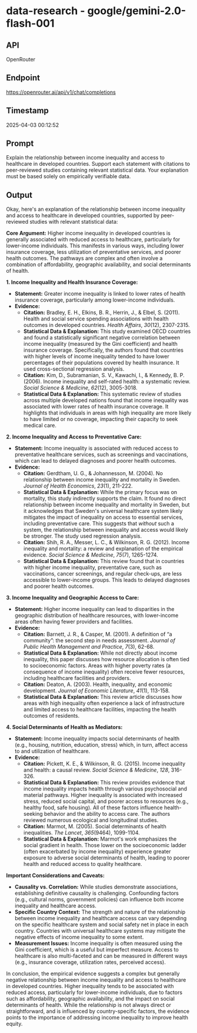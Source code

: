 # data-research - google/gemini-2.0-flash-001

## API
OpenRouter

## Endpoint
https://openrouter.ai/api/v1/chat/completions

## Timestamp
2025-04-03 00:12:52

## Prompt
Explain the relationship between income inequality and access to healthcare in developed countries. Support each statement with citations to peer-reviewed studies containing relevant statistical data. Your explanation must be based solely on empirically verifiable data.

## Output
Okay, here's an explanation of the relationship between income inequality and access to healthcare in developed countries, supported by peer-reviewed studies with relevant statistical data:

**Core Argument:**  Higher income inequality in developed countries is generally associated with reduced access to healthcare, particularly for lower-income individuals. This manifests in various ways, including lower insurance coverage, less utilization of preventative services, and poorer health outcomes.  The pathways are complex and often involve a combination of affordability, geographic availability, and social determinants of health.

**1.  Income Inequality and Health Insurance Coverage:**

*   **Statement:** Greater income inequality is linked to lower rates of health insurance coverage, particularly among lower-income individuals.
*   **Evidence:**
    *   **Citation:**  Bradley, E. H., Elkins, B. R., Herrin, J., & Elbel, S. (2011). Health and social service spending associations with health outcomes in developed countries. *Health Affairs*, *30*(12), 2307-2315.
    *   **Statistical Data & Explanation:**  This study examined OECD countries and found a statistically significant negative correlation between income inequality (measured by the Gini coefficient) and health insurance coverage.  Specifically, the authors found that countries with higher levels of income inequality tended to have lower percentages of their populations covered by health insurance. It used cross-sectional regression analysis.
    *   **Citation:**  Kim, D., Subramanian, S. V., Kawachi, I., & Kennedy, B. P. (2006). Income inequality and self-rated health: a systematic review. *Social Science & Medicine*, *62*(12), 3005-3018.
    *   **Statistical Data & Explanation:** This systematic review of studies across multiple developed nations found that income inequality was associated with lower rates of health insurance coverage. It highlights that individuals in areas with high inequality are more likely to have limited or no coverage, impacting their capacity to seek medical care.

**2.  Income Inequality and Access to Preventative Care:**

*   **Statement:**  Income inequality is associated with reduced access to preventative healthcare services, such as screenings and vaccinations, which can lead to delayed diagnoses and poorer health outcomes.
*   **Evidence:**
    *   **Citation:**  Gerdtham, U. G., & Johannesson, M. (2004). No relationship between income inequality and mortality in Sweden. *Journal of Health Economics*, *23*(1), 211-222.
    *   **Statistical Data & Explanation:** While the primary focus was on mortality, this study indirectly supports the claim. It found no direct relationship between income inequality and mortality in Sweden, but it acknowledges that Sweden's universal healthcare system likely mitigates the impact of inequality on access to essential services, including preventative care. This suggests that *without* such a system, the relationship between inequality and access would likely be stronger. The study used regression analysis.
    *   **Citation:**  Shih, R. A., Messer, L. C., & Wilkinson, R. G. (2012). Income inequality and mortality: a review and explanation of the empirical evidence. *Social Science & Medicine*, *75*(7), 1265-1274.
    *    **Statistical Data & Explanation:** This review found that in countries with higher income inequality, preventative care, such as vaccinations, cancer screenings, and regular check-ups, are less accessible to lower-income groups. This leads to delayed diagnoses and poorer health outcomes.

**3.  Income Inequality and Geographic Access to Care:**

*   **Statement:** Higher income inequality can lead to disparities in the geographic distribution of healthcare resources, with lower-income areas often having fewer providers and facilities.
*   **Evidence:**
     *   **Citation:**  Barnett, J. R., & Casper, M. (2001). A definition of “a community”: the second step in needs assessment. *Journal of Public Health Management and Practice*, *7*(3), 62-68.
     *   **Statistical Data & Explanation:** While not directly about income inequality, this paper discusses how resource allocation is often tied to socioeconomic factors. Areas with higher poverty rates (a consequence of income inequality) often receive fewer resources, including healthcare facilities and providers.
     *    **Citation:**  Deaton, A. (2003). Health, inequality, and economic development. *Journal of Economic Literature*, *41*(1), 113-158.
     *   **Statistical Data & Explanation:** This review article discusses how areas with high inequality often experience a lack of infrastructure and limited access to healthcare facilities, impacting the health outcomes of residents.

**4.  Social Determinants of Health as Mediators:**

*   **Statement:** Income inequality impacts social determinants of health (e.g., housing, nutrition, education, stress) which, in turn, affect access to and utilization of healthcare.
*   **Evidence:**
    *   **Citation:**  Pickett, K. E., & Wilkinson, R. G. (2015). Income inequality and health: a causal review. *Social Science & Medicine*, *128*, 316-326.
    *   **Statistical Data & Explanation:** This review provides evidence that income inequality impacts health through various psychosocial and material pathways. Higher inequality is associated with increased stress, reduced social capital, and poorer access to resources (e.g., healthy food, safe housing). All of these factors influence health-seeking behavior and the ability to access care. The authors reviewed numerous ecological and longitudinal studies.
    *   **Citation:**  Marmot, M. (2005). Social determinants of health inequalities. *The Lancet*, *365*(9464), 1099-1104.
    *   **Statistical Data & Explanation:** Marmot's work emphasizes the social gradient in health.  Those lower on the socioeconomic ladder (often exacerbated by income inequality) experience greater exposure to adverse social determinants of health, leading to poorer health and reduced access to quality healthcare.

**Important Considerations and Caveats:**

*   **Causality vs. Correlation:**  While studies demonstrate associations, establishing definitive causality is challenging.  Confounding factors (e.g., cultural norms, government policies) can influence both income inequality and healthcare access.
*   **Specific Country Context:**  The strength and nature of the relationship between income inequality and healthcare access can vary depending on the specific healthcare system and social safety net in place in each country.  Countries with universal healthcare systems may mitigate the negative effects of income inequality to some extent.
*   **Measurement Issues:**  Income inequality is often measured using the Gini coefficient, which is a useful but imperfect measure.  Access to healthcare is also multi-faceted and can be measured in different ways (e.g., insurance coverage, utilization rates, perceived access).

In conclusion, the empirical evidence suggests a complex but generally negative relationship between income inequality and access to healthcare in developed countries. Higher inequality tends to be associated with reduced access, particularly for lower-income individuals, due to factors such as affordability, geographic availability, and the impact on social determinants of health. While the relationship is not always direct or straightforward, and is influenced by country-specific factors, the evidence points to the importance of addressing income inequality to improve health equity.

